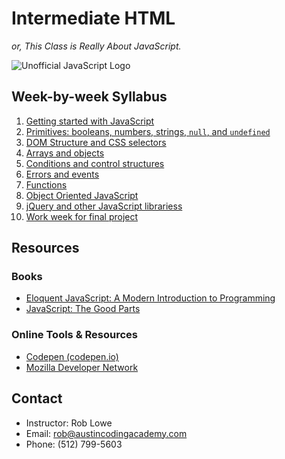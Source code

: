 # Intermediate HTML

*or, This Class is Really About JavaScript.*

![Unofficial JavaScript Logo](http://upload.wikimedia.org/wikipedia/commons/thumb/9/99/Unofficial_JavaScript_logo_2.svg/200px-Unofficial_JavaScript_logo_2.svg.png)

## Week-by-week Syllabus

1. [Getting started with JavaScript](syllabus/01.md)
1. [Primitives: booleans, numbers, strings, `null`, and `undefined`](syllabus/02.md)
1. [DOM Structure and CSS selectors](syllabus/03.md)
1. [Arrays and objects](syllabus/04.md)
1. [Conditions and control structures](syllabus/05.md)
1. [Errors and events](syllabus/06.md)
1. [Functions](syllabus/07.md)
1. [Object Oriented JavaScript](syllabus/08.md)
1. [jQuery and other JavaScript librariess](syllabus/09.md)
1. [Work week for final project](syllabus/10.md)

## Resources

### Books

* [Eloquent JavaScript: A Modern Introduction to Programming](//eloquentjavascript.net)
* [JavaScript: The Good Parts](//www.amazon.com/exec/obidos/ASIN/0596517742/wrrrldwideweb)

### Online Tools & Resources

* [Codepen (codepen.io)](//codepen.io)
* [Mozilla Developer Network](//developer.mozilla.org/en-US/docs/Web/JavaScript)

## Contact

* Instructor: Rob Lowe
* Email: rob@austincodingacademy.com
* Phone: (512) 799-5603
